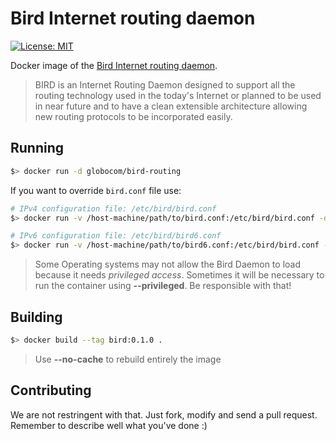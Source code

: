 # Bird Internet routing daemon
[![License: MIT](https://img.shields.io/badge/License-MIT-yellow.svg)](https://raw.githubusercontent.com/globocom/bird-routing/master/LICENSE)


Docker image of the [Bird Internet routing daemon](http://bird.network.cz/).

> BIRD is an Internet Routing Daemon designed to support all the routing technology used in the today's Internet or planned to be used in near future and to have a clean extensible architecture allowing new routing protocols to be incorporated easily.

## Running
```bash
$> docker run -d globocom/bird-routing
```
If you want to override ```bird.conf``` file use:
```bash
# IPv4 configuration file: /etc/bird/bird.conf
$> docker run -v /host-machine/path/to/bird.conf:/etc/bird/bird.conf -d globocom/bird-routing

# IPv6 configuration file: /etc/bird/bird6.conf
$> docker run -v /host-machine/path/to/bird6.conf:/etc/bird/bird.conf -d globocom/bird-routing
```

> Some Operating systems may not allow the Bird Daemon to load because it needs *privileged access*.
> Sometimes it will be necessary to run the container using **--privileged**. Be responsible with that!

## Building
```bash
$> docker build --tag bird:0.1.0 .
```
> Use **--no-cache** to rebuild entirely the image

## Contributing
We are not restringent with that. Just fork, modify and send a pull request. Remember to describe well what you've done :)

